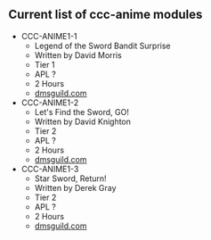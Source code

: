 ## Current list of ccc-anime modules

* CCC-ANIME1-1
  * Legend of the Sword Bandit Surprise
  * Written by David Morris
  * Tier 1
  * APL ?
  * 2 Hours
  * [dmsguild.com](http://www.dmsguild.com/product/236786/CCC--Anime--11-Legend-of-the-Sword-Bandit-Surprise)
* CCC-ANIME1-2
  * Let's Find the Sword, GO!
  * Written by David Knighton
  * Tier 2
  * APL ?
  * 2 Hours
  * [dmsguild.com](http://www.dmsguild.com/product/236787/CCC--Anime--12-Lets-Find-the-Sword-GO)
* CCC-ANIME1-3
  * Star Sword, Return!
  * Written by Derek Gray
  * Tier 2
  * APL ?
  * 2 Hours
  * [dmsguild.com](http://www.dmsguild.com/product/236788/CCC--Anime--13-Star-Sword-Return)
